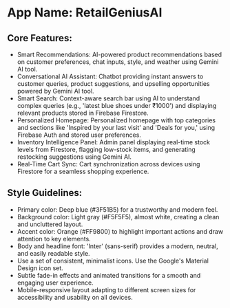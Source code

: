 # **App Name**: RetailGeniusAI

## Core Features:

- Smart Recommendations: AI-powered product recommendations based on customer preferences, chat inputs, style, and weather using Gemini AI tool.
- Conversational AI Assistant: Chatbot providing instant answers to customer queries, product suggestions, and upselling opportunities powered by Gemini AI tool.
- Smart Search: Context-aware search bar using AI to understand complex queries (e.g., 'latest blue shoes under ₹1000') and displaying relevant products stored in Firebase Firestore.
- Personalized Homepage: Personalized homepage with top categories and sections like 'Inspired by your last visit' and 'Deals for you,' using Firebase Auth and stored user preferences.
- Inventory Intelligence Panel: Admin panel displaying real-time stock levels from Firestore, flagging low-stock items, and generating restocking suggestions using Gemini AI.
- Real-Time Cart Sync: Cart synchronization across devices using Firestore for a seamless shopping experience.

## Style Guidelines:

- Primary color: Deep blue (#3F51B5) for a trustworthy and modern feel.
- Background color: Light gray (#F5F5F5), almost white, creating a clean and uncluttered layout.
- Accent color: Orange (#FF9800) to highlight important actions and draw attention to key elements.
- Body and headline font: 'Inter' (sans-serif) provides a modern, neutral, and easily readable style. 
- Use a set of consistent, minimalist icons. Use the Google's Material Design icon set.
- Subtle fade-in effects and animated transitions for a smooth and engaging user experience.
- Mobile-responsive layout adapting to different screen sizes for accessibility and usability on all devices.